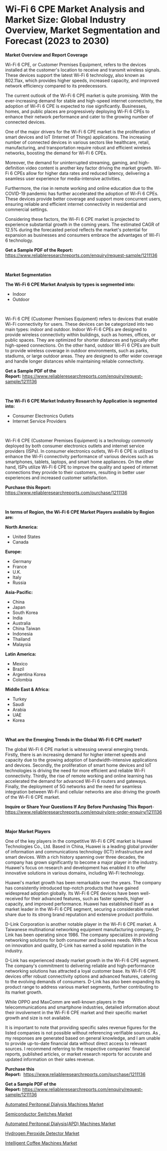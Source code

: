 <p><h1>Wi-Fi 6 CPE Market Analysis and Market Size: Global Industry Overview, Market Segmentation and Forecast (2023 to 2030)</h1></p><p><strong>Market Overview and Report Coverage</strong></p>
<p><p>Wi-Fi 6 CPE, or Customer Premises Equipment, refers to the devices installed at the customer's location to receive and transmit wireless signals. These devices support the latest Wi-Fi 6 technology, also known as 802.11ax, which provides higher speeds, increased capacity, and improved network efficiency compared to its predecessors.</p><p>The current outlook of the Wi-Fi 6 CPE market is quite promising. With the ever-increasing demand for stable and high-speed internet connectivity, the adoption of Wi-Fi 6 CPE is expected to rise significantly. Businesses, homes, and public places are progressively deploying Wi-Fi 6 CPEs to enhance their network performance and cater to the growing number of connected devices.</p><p>One of the major drivers for the Wi-Fi 6 CPE market is the proliferation of smart devices and IoT (Internet of Things) applications. The increasing number of connected devices in various sectors like healthcare, retail, manufacturing, and transportation require robust and efficient wireless networks, boosting the demand for Wi-Fi 6 CPEs.</p><p>Moreover, the demand for uninterrupted streaming, gaming, and high-definition video content is another key factor driving the market growth. Wi-Fi 6 CPEs allow for higher data rates and reduced latency, delivering a seamless user experience for media-intensive activities.</p><p>Furthermore, the rise in remote working and online education due to the COVID-19 pandemic has further accelerated the adoption of Wi-Fi 6 CPEs. These devices provide better coverage and support more concurrent users, ensuring reliable and efficient internet connectivity in residential and commercial settings.</p><p>Considering these factors, the Wi-Fi 6 CPE market is projected to experience substantial growth in the coming years. The estimated CAGR of 12.5% during the forecasted period reflects the market's potential for expansion as businesses and consumers embrace the advantages of Wi-Fi 6 technology.</p></p>
<p><strong>Get a Sample PDF of the Report:</strong> <a href="https://www.reliableresearchreports.com/enquiry/request-sample/1211136">https://www.reliableresearchreports.com/enquiry/request-sample/1211136</a></p>
<p>&nbsp;</p>
<p><strong>Market Segmentation</strong></p>
<p><strong>The Wi-Fi 6 CPE Market Analysis by types is segmented into:</strong></p>
<p><ul><li>Indoor</li><li>Outdoor</li></ul></p>
<p>&nbsp;</p>
<p><p>Wi-Fi 6 CPE (Customer Premises Equipment) refers to devices that enable Wi-Fi connectivity for users. These devices can be categorized into two main types: indoor and outdoor. Indoor Wi-Fi 6 CPEs are designed to provide wireless connectivity within buildings, such as homes, offices, or public spaces. They are optimized for shorter distances and typically offer high-speed connections. On the other hand, outdoor Wi-Fi 6 CPEs are built to provide wireless coverage in outdoor environments, such as parks, stadiums, or large outdoor areas. They are designed to offer wider coverage and handle longer distances while maintaining reliable connectivity.</p></p>
<p><strong>Get a Sample PDF of the Report:</strong>&nbsp;<a href="https://www.reliableresearchreports.com/enquiry/request-sample/1211136">https://www.reliableresearchreports.com/enquiry/request-sample/1211136</a></p>
<p>&nbsp;</p>
<p><strong>The Wi-Fi 6 CPE Market Industry Research by Application is segmented into:</strong></p>
<p><ul><li>Consumer Electronics Outlets</li><li>Internet Service Providers</li></ul></p>
<p>&nbsp;</p>
<p><p>Wi-Fi 6 CPE (Customer Premises Equipment) is a technology commonly deployed by both consumer electronics outlets and internet service providers (ISPs). In consumer electronics outlets, Wi-Fi 6 CPE is utilized to enhance the Wi-Fi connectivity performance of various devices such as smartphones, tablets, laptops, and smart home appliances. On the other hand, ISPs utilize Wi-Fi 6 CPE to improve the quality and speed of internet connections they provide to their customers, resulting in better user experiences and increased customer satisfaction.</p></p>
<p><strong>Purchase this Report:</strong>&nbsp; <a href="https://www.reliableresearchreports.com/purchase/1211136">https://www.reliableresearchreports.com/purchase/1211136</a></p>
<p>&nbsp;</p>
<p><strong>In terms of Region, the Wi-Fi 6 CPE Market Players available by Region are:</strong></p>
<p>
    <p> <strong> North America: </strong>
        <ul>
            <li>United States</li>
            <li>Canada</li>
        </ul>
        </p> 
    <p> <strong> Europe: </strong>
        <ul>
            <li>Germany</li>
            <li>France</li>
            <li>U.K.</li>
            <li>Italy</li>
            <li>Russia</li>
        </ul>
        </p> 
    <p> <strong> Asia-Pacific: </strong>
        <ul>
            <li>China</li>
            <li>Japan</li>
            <li>South Korea</li>
            <li>India</li>
            <li>Australia</li>
            <li>China Taiwan</li>
            <li>Indonesia</li>
            <li>Thailand</li>
            <li>Malaysia</li>
        </ul>
        </p> 
    <p> <strong> Latin America: </strong>
        <ul>
            <li>Mexico</li>
            <li>Brazil</li>
            <li>Argentina Korea</li>
            <li>Colombia</li>
        </ul>
        </p> 
    <p> <strong> Middle East & Africa: </strong>
        <ul>
            <li>Turkey</li>
            <li>Saudi</li>
            <li>Arabia</li>
            <li>UAE</li>
            <li>Korea</li>
        </ul>
    </p>
    </p>
<p>&nbsp;</p>
<p><strong>What are the Emerging Trends in the Global Wi-Fi 6 CPE market?</strong></p>
<p><p>The global Wi-Fi 6 CPE market is witnessing several emerging trends. Firstly, there is an increasing demand for higher internet speeds and capacity due to the growing adoption of bandwidth-intensive applications and devices. Secondly, the proliferation of smart home devices and IoT technologies is driving the need for more efficient and reliable Wi-Fi connectivity. Thirdly, the rise of remote working and online learning has accelerated the demand for advanced Wi-Fi 6 routers and gateways. Finally, the deployment of 5G networks and the need for seamless integration between Wi-Fi and cellular networks are also driving the growth of the Wi-Fi 6 CPE market.</p></p>
<p><strong>Inquire or Share Your Questions If Any Before Purchasing This Report</strong>- <a href="https://www.reliableresearchreports.com/enquiry/pre-order-enquiry/1211136">https://www.reliableresearchreports.com/enquiry/pre-order-enquiry/1211136</a></p>
<p>&nbsp;</p>
<p><strong>Major Market Players</strong></p>
<p><p>One of the key players in the competitive Wi-Fi 6 CPE market is Huawei Technologies Co., Ltd. Based in China, Huawei is a leading global provider of information and communications technology (ICT) infrastructure and smart devices. With a rich history spanning over three decades, the company has grown significantly to become a major player in the industry. Huawei's focus on research and development has enabled it to offer innovative solutions in various domains, including Wi-Fi technology.</p><p>Huawei's market growth has been remarkable over the years. The company has consistently introduced top-notch products that have gained widespread adoption globally. Its Wi-Fi 6 CPE devices have been well-received for their advanced features, such as faster speeds, higher capacity, and improved performance. Huawei has established itself as a market leader in the Wi-Fi 6 CPE segment, securing a considerable market share due to its strong brand reputation and extensive product portfolio.</p><p>D-Link Corporation is another notable player in the Wi-Fi 6 CPE market. A Taiwanese multinational networking equipment manufacturing company, D-Link has been operating since 1986. The company specializes in providing networking solutions for both consumer and business needs. With a focus on innovation and quality, D-Link has earned a solid reputation in the industry.</p><p>D-Link has experienced steady market growth in the Wi-Fi 6 CPE segment. The company's commitment to delivering reliable and high-performance networking solutions has attracted a loyal customer base. Its Wi-Fi 6 CPE devices offer robust connectivity options and advanced features, catering to the evolving demands of consumers. D-Link has also been expanding its product range to address various market segments, further contributing to its market growth.</p><p>While OPPO and MaxComm are well-known players in the telecommunications and smartphone industries, detailed information about their involvement in the Wi-Fi 6 CPE market and their specific market growth and size is not available.</p><p>It is important to note that providing specific sales revenue figures for the listed companies is not possible without referencing verifiable sources. As , my responses are generated based on general knowledge, and I am unable to provide up-to-date financial data without direct access to relevant sources. I recommend referring to the respective companies' financial reports, published articles, or market research reports for accurate and updated information on their sales revenue.</p></p>
<p><strong>Purchase this Report:</strong>&nbsp;&nbsp;<a href="https://www.reliableresearchreports.com/purchase/1211136">https://www.reliableresearchreports.com/purchase/1211136</a></p>
<p></p>
<p><strong>Get a Sample PDF of the Report:</strong>&nbsp;<a href="https://www.reliableresearchreports.com/enquiry/request-sample/1211136">https://www.reliableresearchreports.com/enquiry/request-sample/1211136</a></p>
<p><p><a href="https://github.com/abbypearson7765/Market-Research-Report-List-1/blob/main/automated-peritoneal-dialysis-machines-market.md">Automated Peritoneal Dialysis Machines Market</a></p><p><a href="https://medium.com/@subhamgillrp23/semiconductor-switches-market-size-growth-forecast-2023-2030-1052484dab1a">Semiconductor Switches Market</a></p><p><a href="https://github.com/dziulagalemab/Market-Research-Report-List-1/blob/main/automated-peritoneal-dialysisapd-machines-market.md">Automated Peritoneal Dialysis(APD) Machines Market</a></p><p><a href="https://medium.com/@walkersipes1943/hydrogen-peroxide-detector-market-size-growth-forecast-2023-2030-104d717fa9a6">Hydrogen Peroxide Detector Market</a></p><p><a href="https://www.linkedin.com/pulse/intelligent-coffee-machines-market-size-share-global-analysis-flgic/">Intelligent Coffee Machines Market</a></p></p>